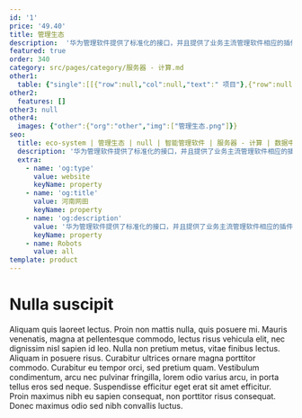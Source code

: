 ```yaml
---
id: '1'
price: '49.40'
title: 管理生态
description:  '华为管理软件提供了标准化的接口，并且提供了业务主流管理软件相应的插件工具，可以轻易被集成，构建多元化的管理生态。'
featured: true
order: 340
category: src/pages/category/服务器 - 计算.md
other1: 
  table: {"single":[[{"row":null,"col":null,"text":" 项目"},{"row":null,"col":null,"text":"描述"}],[{"row":null,"col":null,"text":" VMWare vCenter Plugin"},{"row":null,"col":null,"text":"告警监控、信息查询、OS部署、固件驱动升级、配置"}],[{"row":null,"col":null,"text":" VMWare vRealize Plugin"},{"row":null,"col":null,"text":"健康状态监控、信息查询"}],[{"row":null,"col":null,"text":" Microsoft System Center Operation Manager Plugin"},{"row":null,"col":null,"text":"告警监控、信息查询、性能曲线"}],[{"row":null,"col":null,"text":" Microsoft System Center Configuration Manager Plugin"},{"row":null,"col":null,"text":"OS部署、升级、配置"}],[{"row":null,"col":null,"text":" BMC Software Patrol Plugin"},{"row":null,"col":null,"text":"告警监控"}],[{"row":null,"col":null,"text":" Nagios+Check_MK Plugin"},{"row":null,"col":null,"text":"告警监控、信息查询"}],[{"row":null,"col":null,"text":" HP Operations Manager"},{"row":null,"col":null,"text":"告警监控"}],[{"row":null,"col":null,"text":" Cacti Plugin"},{"row":null,"col":null,"text":"信息查询、性能曲线"}],[{"row":null,"col":null,"text":" OpenNMS Plugin"},{"row":null,"col":null,"text":"告警"}],[{"row":null,"col":null,"text":" Zenoss Plugin"},{"row":null,"col":null,"text":"信息查询、告警监控、服务器上下电、启动项配置"}],[{"row":null,"col":null,"text":" Ansible Plugin"},{"row":null,"col":null,"text":"OS部署、服务器上下电、启动项配置、RAID配置、信息查询"}],[{"row":null,"col":null,"text":" Foreman Plugin"},{"row":null,"col":null,"text":"OS部署、配置"}],[{"row":null,"col":null,"text":" OpenStack Plugin"},{"row":null,"col":null,"text":"OS部署、服务器上下电、启动项配置"}]]}
other2:
  features: []
other3: null
other4:
  images: {"other":{"org":"other","img":["管理生态.png"]}}
seo:
  title: eco-system | 管理生态 | null | 智能管理软件 | 服务器 - 计算 | 数据中心
  description: '华为管理软件提供了标准化的接口，并且提供了业务主流管理软件相应的插件工具，可以轻易被集成，构建多元化的管理生态。'
  extra:
    - name: 'og:type'
      value: website
      keyName: property
    - name: 'og:title'
      value: 河南网田
      keyName: property
    - name: 'og:description'
      value: '华为管理软件提供了标准化的接口，并且提供了业务主流管理软件相应的插件工具，可以轻易被集成，构建多元化的管理生态。'
      keyName: property
    - name: Robots
      value: all
template: product
---
```


# Nulla suscipit

Aliquam quis laoreet lectus. Proin non mattis nulla, quis posuere mi. Mauris venenatis, magna at pellentesque commodo, lectus risus vehicula elit, nec dignissim nisl sapien id leo. Nulla non pretium metus, vitae finibus lectus. Aliquam in posuere risus. Curabitur ultrices ornare magna porttitor commodo. Curabitur eu tempor orci, sed pretium quam. Vestibulum condimentum, arcu nec pulvinar fringilla, lorem odio varius arcu, in porta tellus eros sed neque. Suspendisse efficitur eget erat sit amet efficitur. Proin maximus nibh eu sapien consequat, non porttitor risus consequat. Donec maximus odio sed nibh convallis luctus.